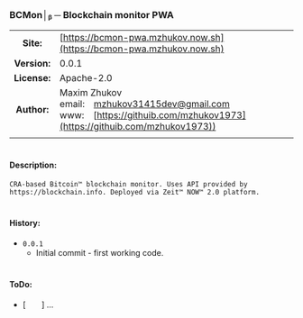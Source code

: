 ### BCMon│ᵦ ─ Blockchain monitor PWA

| | |
|:---:|:---|
|**Site:**|[https://bcmon-pwa.mzhukov.now.sh](https://bcmon-pwa.mzhukov.now.sh)|
|**Version:**|0.0.1|
|**License:**|Apache-2.0|
|**Author:**|Maxim&nbsp;Zhukov<br>email:&emsp;[mzhukov31415dev@gmail.com](mailto:mzhukov31415dev@gmail.com)<br>www:&emsp;[https://githuib.com/mzhukov1973](https://githuib.com/mzhukov1973))|
| | |

# 

#### Description:
```
CRA-based Bitcoin™ blockchain monitor. Uses API provided by https://blockchain.info. Deployed via Zeit™ NOW™ 2.0 platform.
```

# 

#### History:
- `0.0.1`
   - Initial commit - first working code.

# 

#### ToDo:
- [&emsp;&emsp;]&nbsp;...
